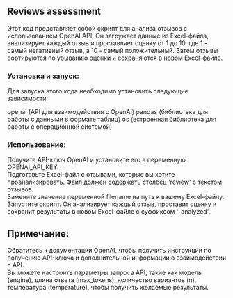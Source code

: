 ## Reviews assessment
Этот код представляет собой скрипт для анализа отзывов с использованием OpenAI API. 
Он загружает данные из Excel-файла, анализирует каждый отзыв и проставляет оценку от 1 до 10, где 1 - самый негативный отзыв, а 10 - самый положительный. 
Затем отзывы сортируются по убыванию оценки и сохраняются в новом Excel-файле.

### Установка и запуск:
Для запуска этого кода необходимо установить следующие зависимости:

openai (API для взаимодействия с OpenAI)
pandas (библиотека для работы с данными в формате таблиц)
os (встроенная библиотека для работы с операционной системой)

### Использование:
Получите API-ключ OpenAI и установите его в переменную OPENAI_API_KEY. <br>
Подготовьте Excel-файл с отзывами, которые вы хотите проанализировать. Файл должен содержать столбец 'review' с текстом отзывов. <br>
Замените значение переменной filename на путь к вашему Excel-файлу. <br>
Запустите скрипт. Он анализирует каждый отзыв, проставит оценку и сохранит результаты в новом Excel-файле с суффиксом '_analyzed'. <br>

## Примечание:
Обратитесь к документации OpenAI, чтобы получить инструкции по получению API-ключа и дополнительной информации о взаимодействии с API. <br>
Вы можете настроить параметры запроса API, такие как модель (engine), длина ответа (max_tokens), количество вариантов (n), температура (temperature), чтобы получить желаемые результаты.
